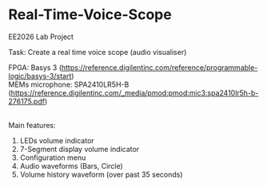 # Real-Time-Voice-Scope
EE2026 Lab Project

Task: Create a real time voice scope (audio visualiser)

FPGA: Basys 3 (https://reference.digilentinc.com/reference/programmable-logic/basys-3/start) <br/>
MEMs microphone: SPA2410LR5H-B (https://reference.digilentinc.com/_media/pmod:pmod:mic3:spa2410lr5h-b-276175.pdf) <br/>

<br/> Main features:
1) LEDs volume indicator
2) 7-Segment display volume indicator
3) Configuration menu
4) Audio waveforms (Bars, Circle)
5) Volume history waveform (over past 35 seconds)
